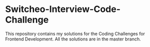 # Switcheo-Interview-Code-Challenge

This repository contains my solutions for the Coding Challenges for Frontend Development. All the solutions are in the master branch. 
